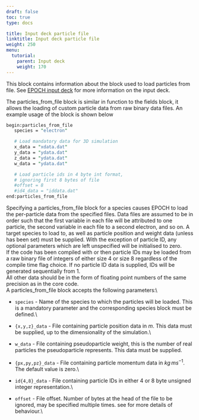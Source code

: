 ```yaml
---
draft: false
toc: true
type: docs

title: Input deck particle file
linktitle: Input deck particle file
weight: 250
menu:
  tutorial:
    parent: Input deck
    weight: 170
---
```


This block contains information about the block used to load particles
from file. See [EPOCH input deck][Input_deck] for more
information on the input deck.

The particles_from_file block is similar in function to the fields
block, it allows the loading of custom particle data from raw binary
data files. An example usage of the block is shown below

```perl
begin:particles_from_file 
   species = "electron" 

   # Load mandatory data for 3D simulation
   x_data = "xdata.dat"
   y_data = "ydata.dat"
   z_data = "ydata.dat"
   w_data = "ydata.dat"

   # Load particle ids in 4 byte int format,
   # ignoring first 8 bytes of file 
   #offset = 8
   #id4_data = "iddata.dat"
end:particles_from_file
```

Specifying a particles_from_file block for a species causes EPOCH to
load the per-particle data from the specified files. Data files are
assumed to be in order such that the first variable in each file will be
attributed to one particle, the second variable in each file to a second
electron, and so on. A target species to load to, as well as particle
position and weight data (unless has been set) must be supplied. With
the exception of particle ID, any optional parameters which are left
unspecified will be initialised to zero.\
If the code has been compiled with or then particle IDs may be loaded
from a raw binary file of integers of either size 4 or size 8 regardless
of the compile time flag choice. If no particle ID data is supplied, IDs
will be generated sequentially from 1.\
All other data should be in the form of floating point numbers of the
same precision as in the core code.\
A particles_from_file block accepts the following parameters:\
- `species` - Name of the species to which the particles will
be loaded. This is a mandatory parameter and the corresponding species
block must be defined.\
- `{x,y,z}_data` - File containing particle position data in
$m$. This data must be supplied, up to the dimensionality of the
simulation.\
- `w_data` - File containing pseudoparticle weight, this is
the number of real particles the pseudoparticle represents. This data
must be supplied.

-   `{px,py,pz}_data` - File containing particle momentum
    data in $kg\,ms^{-1}$. The default value is zero.\
-   `id{4,8}_data` - File containing particle IDs in either
    4 or 8 byte unsigned integer representation.\
-   `offset` - File offset. Number of bytes at the head of
    the file to be ignored, may be specified multiple times. see for
    more details of behaviour.\


<!-- ########################  Cross references  ######################## -->


[Acknowledging_EPOCH]: /tutorial/acknowledging_epoch
[Basic_examples]: /tutorial/basic_examples
[Basic_examples__focussing_a_gaussian_beam]: /tutorial/basic_examples/#focussing_a_gaussian_beam
[Binary_files]: /tutorial/binary_files
[Calculable_particle_properties]: /tutorial/calculable_particle_properties
[Compiler_Flags]: /tutorial/compiler_flags
[Compiling]: /tutorial/compiling
[FAQ]: /tutorial/faq
[FAQ__how_do_i_obtain_the_code]: /tutorial/faq/#how_do_i_obtain_the_code
[Input_deck]: /tutorial/input_deck
[Input_deck_adf]: /tutorial/input_deck_adf
[Input_deck_boundaries]: /tutorial/input_deck_boundaries
[Input_deck_boundaries__cpml_boundary_conditions]: /tutorial/input_deck_boundaries/#cpml_boundary_conditions
[Input_deck_boundaries__thermal_boundary_conditions]: /tutorial/input_deck_boundaries/#thermal_boundary_conditions
[Input_deck_collisions]: /tutorial/input_deck_collisions
[Input_deck_constant]: /tutorial/input_deck_constant
[Input_deck_control]: /tutorial/input_deck_control
[Input_deck_control__basics]: /tutorial/input_deck_control/#basics
[Input_deck_control__maxwell_solvers]: /tutorial/input_deck_control/#maxwell_solvers
[Input_deck_control__requesting_output_dumps_at_run_time]: /tutorial/input_deck_control/#requesting_output_dumps_at_run_time
[Input_deck_control__stencil_block]: /tutorial/input_deck_control/#stencil_block
[Input_deck_control__strided_current_filtering]: /tutorial/input_deck_control/#strided_current_filtering
[Input_deck_dist_fn]: /tutorial/input_deck_dist_fn
[Input_deck_fields]: /tutorial/input_deck_fields
[Input_deck_injector]: /tutorial/input_deck_injector
[Input_deck_injector__keys]: /tutorial/input_deck_injector/#keys
[Input_deck_laser]: /tutorial/input_deck_laser
[Input_deck_operator]: /tutorial/input_deck_operator
[Input_deck_output__directives]: /tutorial/input_deck_output/#directives
[Input_deck_output_block]: /tutorial/input_deck_output_block
[Input_deck_output_block__derived_variables]: /tutorial/input_deck_output_block/#derived_variables
[Input_deck_output_block__directives]: /tutorial/input_deck_output_block/#directives
[Input_deck_output_block__dumpmask]: /tutorial/input_deck_output_block/#dumpmask
[Input_deck_output_block__multiple_output_blocks]: /tutorial/input_deck_output_block/#multiple_output_blocks
[Input_deck_output_block__particle_variables]: /tutorial/input_deck_output_block/#particle_variables
[Input_deck_output_block__single-precision_output]: /tutorial/input_deck_output_block/#single-precision_output
[Input_deck_output_global]: /tutorial/input_deck_output_global
[Input_deck_particle_file]: /tutorial/input_deck_particle_file
[Input_deck_probe]: /tutorial/input_deck_probe
[Input_deck_qed]: /tutorial/input_deck_qed
[Input_deck_species]: /tutorial/input_deck_species
[Input_deck_species__arbitrary_distribution_functions]: /tutorial/input_deck_species/#arbitrary_distribution_functions
[Input_deck_species__ionisation]: /tutorial/input_deck_species/#ionisation
[Input_deck_species__maxwell_juttner_distributions]: /tutorial/input_deck_species/#maxwell_juttner_distributions
[Input_deck_species__particle_migration_between_species]: /tutorial/input_deck_species/#particle_migration_between_species
[Input_deck_species__species_boundary_conditions]: /tutorial/input_deck_species/#species_boundary_conditions
[Input_deck_subset]: /tutorial/input_deck_subset
[Input_deck_window]: /tutorial/input_deck_window
[Landing]: /tutorial/landing
[Landing_Page]: /tutorial/landing_page
[Libraries]: /tutorial/libraries
[Links]: /tutorial/links
[Maths_parser__functions]: /tutorial/maths_parser/#functions
[Non-thermal_initial_conditions]: /tutorial/non-thermal_initial_conditions
[Previous_versions]: /tutorial/previous_versions
[Python]: /tutorial/python
[Running]: /tutorial/running
[SDF_Landing_Page]: /tutorial/sdf_landing_page
[Structure]: /tutorial/structure
[Using_EPOCH_in_practice]: /tutorial/using_epoch_in_practice
[Using_EPOCH_in_practice__manually_overriding_particle_parameters_set_by_the_autoloader]: /tutorial/using_epoch_in_practice/#manually_overriding_particle_parameters_set_by_the_autoloader
[Using_EPOCH_in_practice__parameterising_input_decks]: /tutorial/using_epoch_in_practice/#parameterising_input_decks
[Using_delta_f]: /tutorial/using_delta_f
[Visualising_SDF_files_with_IDL_or_GDL]: /tutorial/visualising_sdf_files_with_idl_or_gdl
[Visualising_SDF_files_with_LLNL_VisIt]: /tutorial/visualising_sdf_files_with_llnl_visit
[Workshop_examples]: /tutorial/workshop_examples
[Workshop_examples__a_2d_laser]: /tutorial/workshop_examples/#a_2d_laser
[Workshop_examples__a_basic_em-field_simulation]: /tutorial/workshop_examples/#a_basic_em-field_simulation
[Workshop_examples__getting_the_example_decks_for_this_workshop]: /tutorial/workshop_examples/#getting_the_example_decks_for_this_workshop
[Workshop_examples__specifying_particle_species]: /tutorial/workshop_examples/#specifying_particle_species
[Workshop_examples_continued]: /tutorial/workshop_examples_continued
